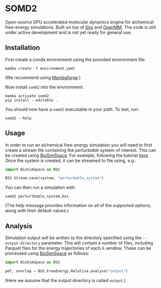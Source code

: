 # SOMD2

Open-source GPU accelerated molecular dynamics engine for alchemical free-energy
simulations. Built on top of [Sire](https://github.com/OpenBioSim/sire) and [OpenMM](https://github.com/openmm/openmm). The code is still under active development and is not yet ready for general use.

## Installation

First create a conda environment using the provided environment file:

```
mamba create -f environment.yaml
```

(We recommend using [Mambaforge](https://github.com/conda-forge/miniforge#mambaforge).)

Now install `somd2` into the environment:

```
mamba activate somd2
pip install --editable .
```

You should now have a `somd2` executable in your path. To test, run:

```
somd2 --help
```

## Usage

In order to run an alchemical free-energy simulation you will need to
first create a stream file containing the _perturbable_ system of interest.
This can be created using [BioSimSpace](https://github.com/OpenBioSim/biosimspace). For example, following the tutorial
[here](https://biosimspace.openbiosim.org/versions/2023.4.0/tutorials/hydration_freenrg.html). Once the system is created, it can be streamed to file using, e.g.:

```python
import BioSimSpace as BSS

BSS.Stream.save(system, "perturbable_system")
```

You can then run a simulation with:

```
somd2 perturtbable_system.bss
```

(The help message provides information on all of the supported options, along
with their default values.)

## Analysis

Simulation output will be written to the directory specified using the
`--output-directory` parameter. This will contain a number of files, including
Parquet files for the energy trajectories of each λ window. These can be
processed using [BioSimSpace](https://github.com/OpenBioSim/biosimspace) as follows:

```python
import BioSimSpace as BSS

pmf, overlap = BSS.FreeEnergy.Relative.analyse("output")
```

(Here we assume that the output directory is called `output`.)
